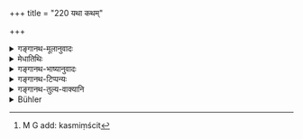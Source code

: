 +++
title = "220 यथा कथम्"

+++

<details><summary>गङ्गानथ-मूलानुवादः</summary>

If a man, with concentrated mind, somehow eats thrice eighty morsels of ‘sacrificial food,’ during a month, he attains the regions of the Moon.—(220)
</details>

<details><summary>मेधातिथिः</summary>

कस्मिंश्चिद् दिवसे चतुरो ग्रासान् कस्मिंश्चिद् द्वादश कस्मिंश्चिन् नाश्नाति **यथा कथंचित्** त्रिंशद्रात्रौ प्रवृत्तिः । यदि कस्मिंश्चित्[^३४६] षोडश । अयं तु नियमः **तिस्रोशीतीर् मासेनेति** द्वे शते चत्चारिंशद् अधिके । चन्द्रलोकं प्राप्नोति ॥ ११.२२० ॥


[^३४६]:
     M G add: kasmiṃścit
</details>

<details><summary>गङ्गानथ-भाष्यानुवादः</summary>

On one day he takes four morsels, on another twelve, on a third day he does not eat at all, on some day sixteen and so forth; this is what is meant by doing it ‘*somehow*’ during the thirty days. The only restriction is that during the month, ‘*thrice eighty*’ morsels should be eaten; *i.e*., two hundred and forty.

By doing this the man reaches the regions of the Moon.—(220)
</details>

<details><summary>गङ्गानथ-टिप्पन्यः</summary>

This verse is quoted in *Mitākṣarā* (3.325);—in *Prāyaścittaviveka* (p.
517);—and in *Hemādri* (Kāla, p. 23), which says that it is the
‘*Sāvana*’ month that is meant here.
</details>

<details><summary>गङ्गानथ-तुल्य-वाक्यानि</summary>

*Baudhāyana* (3.8.31).—‘He who studies this becomes the companion of the
lunar constellations, of sun and moon, and dwells in the regions of
these.’

Do. (4.5.20).—‘A Brāhmaṇa who eats anyhow, during a month, thrice-eighty
mouthfuls of sacrificial food, goes to the regions of the Moon.’

*Gautama* (27.16-18).—‘He who has completed the *Cāndrayāṇa*, becomes
free from sin and free from crime, and destroys all guilt. He who has
completed a second month in the same manner, sanctifies himself, his ten
ancestors and ten descendants, as well as any company to which he may be
invited; and he who has lived a year in that manner dwells, after death,
in the regions of the Moon.’

*Viṣṇu* (47.9).—‘Eating anyhow three hundred, *minus* sixty, mouthfuls a
month, is the penance called *Sāmānya* - *Cāndrāyaṇa*.

*Yājñavalkya* (3.324, 326).—‘If, anyhow, one eats two hundred and forty
morsels during one month, this would be another kind of *Cāndrāyaṇa*.
One who performs the *Cāndrāyaṇa* for the sake of spiritual merit (and
not as an expiatory penance), obtains the regions of the Moon.’
</details>

<details><summary>Bühler</summary>

221	He who, concentrating his mind, eats during a month in any way thrice eighty mouthfuls of sacrificial food, dwells (after death) in the world of the moon.
</details>
